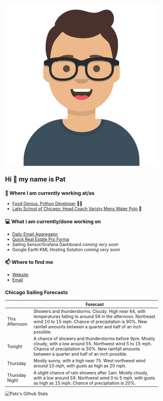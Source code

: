 [![Social banner for p-j-falconer](https://raw.githubusercontent.com/P-J-FALCONER/P-J-FALCONER/master/assets/avataaars.svg)](https://patfalconer.com/)
## Hi :wave: my name is Pat

### 💼 Where I am currently working at/as
- [Food Genius: Python Developer](https://getfoodgenius.com/) 🍔🐍
- [Latin School of Chicago: Head Coach Varisty Mens Water Polo](https://www.latinschool.org/) 🤽


### 💻 What i am currently/done working on
 - [Daily Email Aggregator](https://github.com/P-J-FALCONER/dott_daily_mail)
 - [Quick Real Estate Pro Forma](https://github.com/P-J-FALCONER/henry)
 - Sailing Sensor/Grafana Dashboard *coming very soon*
 - Google Earth KML Hosting Solution *coming very soon*

### 📫 Where to find me
 - [Website](https://patfalconer.com/)
 - [Email](mailto:patrick.j.falconer@gmail.com)


### Chicago Sailing Forecasts
|   | Forecast  |
|---|---|
| This Afternoon | Showers and thunderstorms. Cloudy. High near 64, with temperatures falling to around 56 in the afternoon. Northeast wind 10 to 15 mph. Chance of precipitation is 90%. New rainfall amounts between a quarter and half of an inch possible. |
| Tonight | A chance of showers and thunderstorms before 9pm. Mostly cloudy, with a low around 55. Northwest wind 5 to 15 mph. Chance of precipitation is 50%. New rainfall amounts between a quarter and half of an inch possible. |
| Thursday | Mostly sunny, with a high near 75. West northwest wind around 10 mph, with gusts as high as 20 mph. |
| Thursday Night | A slight chance of rain showers after 1am. Mostly cloudy, with a low around 59. Northwest wind 0 to 5 mph, with gusts as high as 15 mph. Chance of precipitation is 20%. |

![Pats's Github Stats](https://github-readme-stats.vercel.app/api?username=p-j-falconer&show_icons=true&theme=radical)

